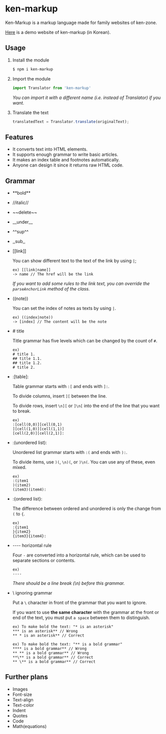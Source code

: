 # ken-markup

Ken-Markup is a markup language made for family websites of ken-zone.

[Here](https://ken-markup.vercel.app) is a demo website of ken-markup (in Korean).

## Usage 

1. Install the module 

    ```bash
    $ npm i ken-markup
    ```

1. Import the module 

    ```js
    import Translator from 'ken-markup'
    ```

    *You can import it with a different name (i.e. instead of Translator) if you want.*

1. Translate the text

    ```js
    translatedText = Translator.translate(originalText);
    ```

## Features

* It converts text into HTML elements.
* It supports enough grammar to write basic articles.
* It makes an index table and footnotes automatically.
* Anyone can design it since it returns raw HTML code.

## Grammar

* \*\*bold**
* \//italic//
* \~~delete~~
* \_\_under__
* ^^sup^^
* ,,sub,,

* \[\[link]]

    You can show different text to the text of the link by using `|`;

    ```
    ex) [[link|name]]
    -> name // The href will be the link
    ```

    *If you want to add some rules to the link text, you can override the `parseAnchorLink` method of the class.*

* \(\(note))

    You can set the index of notes as texts by using `|`.

    ```
    ex) ((index|note))
    -> [index] // The content will be the note
    ```

* \# title

    Title grammar has five levels which can be changed by the count of `#`.

    ```
    ex)
    # title 1.
    ## title 1.1.
    ## title 1.2.
    # title 2.
    ```

* :[table]:

    Table grammar starts with `:[` and ends with `]:`.

    To divide columns, insert `][` between the line.

    To divide rows, insert `\n][` or `]\n[` into the end of the line that you want to break.

    ```
    ex)
    :[cell(0,0)][cell(0,1)
    ][cell(1,0)][cell(1,1)]
    [cell(2,0)][cell(2,1)]:
    ```

* :(unordered list):

    Unordered list grammar starts with `:(` and ends with `):`.

    To divide items, use `)(`, `\n)(`, or `)\n(`. You can use any of these, even mixed.

    ```
    ex)
    :(item1
    )(item2)
    (item3)(item4):
    ```

* :{ordered list}:

    The difference between ordered and unordered is only the change from `(` to `{`.

    ```
    ex)
    :{item1
    }{item2}
    {item3}{item4}:
    ```

* ---- horizontal rule

    Four `-` are converted into a horizontal rule, which can be used to separate sections or contents.

    ```
    ex)
    ----
    ```
    *There should be a line break (\n) before this grammar.*

* \ ignoring grammar

    Put a `\` character in front of the grammar that you want to ignore.

    If you want to use **the same character** with the grammar at the front or end of the text, you must put `a space` between them to distinguish.

    ```
    ex) To make bold the text: "* is an asterisk"
    *** is an asterisk** // Wrong
    ** * is an asterisk** // Correct

    ex) To make bold the text: "** is a bold grammar"
    **** is a bold grammar** // Wrong
    ** ** is a bold grammar** // Wrong
    **\** is a bold grammar** // Correct
    ** \** is a bold grammar** // Correct
    ```

## Further plans

* Images
* Font-size
* Text-align
* Text-color
* Indent
* Quotes
* Code
* Math(equations)